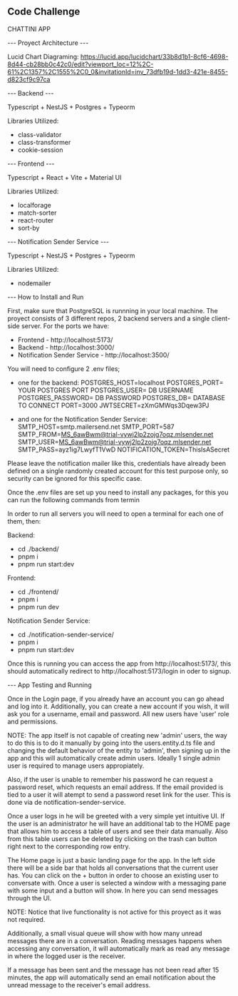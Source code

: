 Code Challenge
------------
CHATTINI APP

--- Proyect Architecture ---

Lucid Chart Diagraming: https://lucid.app/lucidchart/33b8d1b1-8cf6-4698-8d44-cb28bb0c42c0/edit?viewport_loc=12%2C-61%2C1357%2C1555%2C0_0&invitationId=inv_73dfb19d-1dd3-421e-8455-d823cf9c97ca

--- Backend ---

Typescript + NestJS + Postgres + Typeorm

Libraries Utilized:
- class-validator
- class-transformer
- cookie-session


--- Frontend ---

Typescript + React + Vite + Material UI

Libraries Utilized:
- localforage
- match-sorter
- react-router
- sort-by



--- Notification Sender Service ---

Typescript + NestJS + Postgres + Typeorm

Libraries Utilized:
- nodemailer



--- How to Install and Run

First, make sure that PostgreSQL is runnning in your local machine. The proyect consists of 3 different repos, 2 backend servers and a single client-side server. For the ports we have:
- Frontend - http://localhost:5173/
- Backend - http://localhost:3000/
- Notification Sender Service - http://localhost:3500/

You will need to configure 2 .env files;
- one for the backend:
POSTGRES_HOST=localhost
POSTGRES_PORT= YOUR POSTGRES PORT
POSTGRES_USER= DB USERNAME
POSTGRES_PASSWORD= DB PASSWORD
POSTGRES_DB= DATABASE TO CONNECT
PORT=3000
JWTSECRET=zXmGMWqs3Dqew3PJ

- and one for the Notification Sender Service:
SMTP_HOST=smtp.mailersend.net
SMTP_PORT=587
SMTP_FROM=MS_6awBwm@trial-vywj2lp2zojg7oqz.mlsender.net
SMTP_USER=MS_6awBwm@trial-vywj2lp2zojg7oqz.mlsender.net
SMTP_PASS=ayz1ig7LwyfT1VwD
NOTIFICATION_TOKEN=ThisIsASecret

Please leave the notification mailer like this, credentials have already been defined on a single randomly created account for this test purpose only, so security can be ignored for this specific case.

Once the .env files are set up you need to install any packages, for this you can run the following commands from termin

In order to run all servers you will need to open a terminal for each one of them, then:

Backend:
- cd ./backend/
- pnpm i
- pnpm run start:dev

Frontend:
- cd ./frontend/
- pnpm i
- pnpm run dev

Notification Sender Service:
- cd ./notification-sender-service/
- pnpm i
- pnpm run start:dev

Once this is running you can access the app from http://localhost:5173/, this should automatically redirect to http://localhost:5173/login in oder to signup.



--- App Testing and Running

Once in the Login page, if you already have an account you can go ahead and log into it. Additionally, you can create a new account if you wish, it will ask you for a username, email and password. All new users have 'user' role and permissions.

NOTE: The app itself is not capable of creating new 'admin' users, the way to do this is to do it manually by going into the users.entity.d.ts file and changing the default behavior of the entity to 'admin', then signing up in the app and this will automatically create admin users. Ideally 1 single admin user is required to manage users appropiately.

Also, if the user is unable to remember his password he can request a password reset, which requests an email address. If the email provided is tied to a user it will atempt to send a password reset link for the user. This is done via de notification-sender-service.

Once a user logs in he will be greeted with a very simple yet intuitive UI. If the user is an administrator he will have an additional tab to the HOME page that allows him to access a table of users and see their data manually. Also from this table users can be deleted by clicking on the trash can button right next to the corresponding row entry.

The Home page is just a basic landing page for the app. In the left side there will be a side bar that holds all conversations that the current user has. You can click on the + button in order to choose an existing user to conversate with. Once a user is selected a window with a messaging pane with some input and a button will show. In here you can send messages through the UI. 

NOTE: Notice that live functionality is not active for this proyect as it was not required.

Additionally, a small visual queue will show with how many unread messages there are in a conversation. Reading messages happens when accessing any conversation, it will automatically mark as read any message in where the logged user is the receiver.

If a message has been sent and the message has not been read after 15 minutes, the app will automatically send an email notification about the unread message to the receiver's email address.